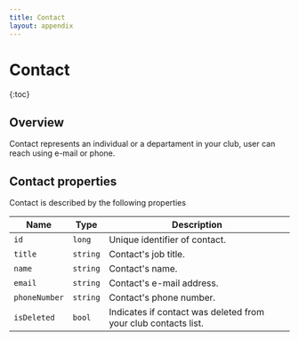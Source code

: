 ```yaml
---
title: Contact
layout: appendix
---
```


# Contact

{:toc}



## Overview 

Contact represents an individual or a departament in your club, user can reach using e-mail or phone.


## Contact properties

Contact is described by the following properties


Name            | Type      | Description
-----|----------|----------------------
`id`            |`long`     | Unique identifier of contact.
`title`     	|`string`   | Contact's job title.
`name`    		|`string`   | Contact's name.
`email`         |`string`   | Contact's e-mail address.
`phoneNumber`   |`string`   | Contact's phone number.
`isDeleted`     |`bool`     | Indicates if contact was deleted from your club contacts list.


